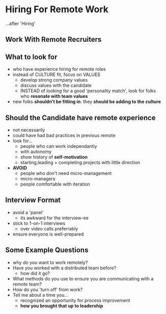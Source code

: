 # Hiring For Remote Work

...after 'Hiring'

## Work With Remote Recruiters

## What to look for

- who have experience hiring for remote roles
- instead of CULTURE fit, focus on VALUES
  - develop strong company values
  - discuss values with the candidate
  - INSTEAD of looking for a good 'personality match', look for folks who **resonate with team values**
- new folks **shouldn't be fitting in**: they **should be adding to the culture**

## Should the Candidate have remote experience

- not necessarily
- could have had bad practices in previous remote
- look for...
  - people who can work independantly
  - with autonomy
  - show history of **self-motivation**
  - starting,leading + completing projects with little direction
- **AVOID**
  - people who don't need micro-management
  - micro-managers
  - people comfortable with iteration

## Interview Format

- avoid a 'panel'
  - its awkward for the interview-ee
- stick to 1-on-1 interviews
  - over video calls preferrably
- ensure everyone is well-prepared

## Some Example Questions

- why do you want to work remotely?
- Have you worked with a distributed team before?
  - how did it go?
- What methods do you use to ensure you are communicating with a remote team?
- How do you 'turn off' from work?
- Tell me about a time you...
  - recognized an opportunity for process improvement
  - **how you brought that up to leadership**
